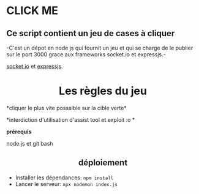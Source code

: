 # CLICK ME 
## Ce script contient un jeu de cases à cliquer  
<p>-C'est un dépot en node js qui fournit un jeu et qui se charge de le publier sur le port 3000 grace aux frameworks socket.io et expressjs.-</p>

[socket.io](https://socket.io) et [expressjs](expressjs.com).


 <div align = 'center'> <h1> Les règles du jeu </h1> </div>
<wh>
<p>*cliquer le plus vite posssible sur la cible verte*</p>
<p>*interdiction d'utilisation d'assist tool et exploit :o *</p>


**prérequis**
<p>node.js et git bash</p>

<div align = 'center'> <h2> déploiement </h2> </div>

- Installer les dépendances: `npm install`
- Lancer le serveur: `npx nodemon index.js`


